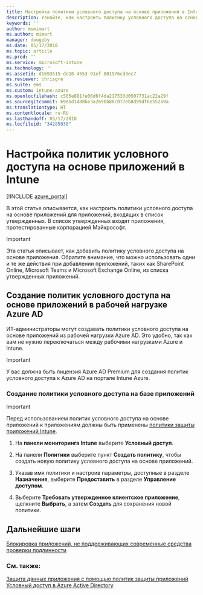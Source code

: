 ```yaml
---
title: Настройка политики условного доступа на основе приложений в Intune
description: Узнайте, как настроить политику условного доступа на основе приложений в Intune.
keywords: ''
author: msmimart
ms.author: mimart
manager: dougeby
ms.date: 05/17/2018
ms.topic: article
ms.prod: ''
ms.service: microsoft-intune
ms.technology: ''
ms.assetid: d1693515-de18-4553-91ef-801976cd3ec7
ms.reviewer: chrisgre
ms.suite: ems
ms.custom: intune-azure
ms.openlocfilehash: c505e881fe06d6f4da217533d0507731ac22a29f
ms.sourcegitcommit: 698bd1488be3a269bb88c077eb8d99df6e552a9a
ms.translationtype: HT
ms.contentlocale: ru-RU
ms.lasthandoff: 05/17/2018
ms.locfileid: "34285030"
---
```

# <a name="set-up-app-based-conditional-access-policies-with-intune"></a>Настройка политик условного доступа на основе приложений в Intune

[!INCLUDE [azure_portal](./includes/azure_portal.md)]

В этой статье описывается, как настроить политики условного доступа на основе приложений для приложений, входящих в список утвержденных. В список утвержденных входят приложения, протестированные корпорацией Майкрософт.

> [!IMPORTANT]
> Эта статья описывает, как добавить политику условного доступа на основе приложения. Обратите внимание, что можно использовать одни и те же действия при добавлении приложений, таких как SharePoint Online, Microsoft Teams и Microsoft Exchange Online, из списка утвержденных приложений.

## <a name="create-app-based-conditional-access-policies-in-azure-ad-workload"></a>Создание политик условного доступа на основе приложений в рабочей нагрузке Azure AD

ИТ-администраторы могут создавать политики условного доступа на основе приложений из рабочей нагрузки Azure AD. Это удобно, так как вам не нужно переключаться между рабочими нагрузками Azure и Intune.

> [!IMPORTANT]
> У вас должна быть лицензия Azure AD Premium для создания политик условного доступа к Azure AD на портале Intune Azure.

### <a name="to-create-an-app-based-conditional-access-policy"></a>Создание политики условного доступа на базе приложений

> [!IMPORTANT]
> Перед использованием политик условного доступа на основе приложений к приложениям должны быть применены [политики защиты приложений Intune](app-protection-policies.md).

1. На **панели мониторинга Intune** выберите **Условный доступ**.

2. На панели **Политики** выберите пункт **Создать политику**, чтобы создать новую политику условного доступа на основе приложений.

4. Указав имя политики и настроив параметры, доступные в разделе **Назначения**, выберите **Предоставить** в разделе **Управление доступом**.

5. Выберите **Требовать утвержденное клиентское приложение**, щелкните **Выбрать**, а затем **Создать** для сохранения новой политики.

## <a name="next-steps"></a>Дальнейшие шаги
[Блокировка приложений, не поддерживающих современные средства проверки подлинности](app-modern-authentication-block.md)

### <a name="see-also"></a>См. также:

[Защита данных приложения с помощью политик защиты приложений](app-protection-policies.md)
[Условный доступ в Azure Active Directory](https://docs.microsoft.com/azure/active-directory/active-directory-conditional-access)
